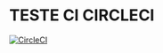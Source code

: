 TESTE CI CIRCLECI
=================

[![CircleCI](https://circleci.com/gh/rafaelmeteoro/TesteCiCircleCi.svg?style=svg)](https://circleci.com/gh/rafaelmeteoro/TesteCiCircleCi)